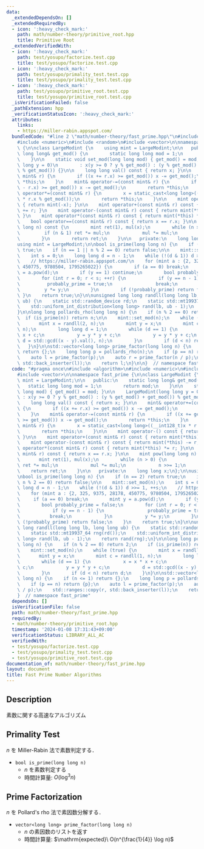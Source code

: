 ```yaml
---
data:
  _extendedDependsOn: []
  _extendedRequiredBy:
  - icon: ':heavy_check_mark:'
    path: math/number-theory/primitive_root.hpp
    title: Primitive Root
  _extendedVerifiedWith:
  - icon: ':heavy_check_mark:'
    path: test/yosupo/factorize.test.cpp
    title: test/yosupo/factorize.test.cpp
  - icon: ':heavy_check_mark:'
    path: test/yosupo/primality_test.test.cpp
    title: test/yosupo/primality_test.test.cpp
  - icon: ':heavy_check_mark:'
    path: test/yosupo/primitive_root.test.cpp
    title: test/yosupo/primitive_root.test.cpp
  _isVerificationFailed: false
  _pathExtension: hpp
  _verificationStatusIcon: ':heavy_check_mark:'
  attributes:
    links:
    - https://miller-rabin.appspot.com/
  bundledCode: "#line 2 \"math/number-theory/fast_prime.hpp\"\n#include <algorithm>\n\
    #include <numeric>\n#include <random>\n#include <vector>\n\nnamespace fast_prime\
    \ {\n\nclass LargeModint {\n    using mint = LargeModint;\n\n   public:\n    static\
    \ long long& get_mod() {\n        static long long mod = 1;\n        return mod;\n\
    \    }\n\n    static void set_mod(long long mod) { get_mod() = mod; }\n\n    LargeModint(long\
    \ long y = 0)\n        : x(y >= 0 ? y % get_mod() : (y % get_mod() + get_mod())\
    \ % get_mod()) {}\n\n    long long val() const { return x; }\n\n    mint& operator+=(const\
    \ mint& r) {\n        if ((x += r.x) >= get_mod()) x -= get_mod();\n        return\
    \ *this;\n    }\n    mint& operator-=(const mint& r) {\n        if ((x += get_mod()\
    \ - r.x) >= get_mod()) x -= get_mod();\n        return *this;\n    }\n    mint&\
    \ operator*=(const mint& r) {\n        x = static_cast<long long>((__int128_t)x\
    \ * r.x % get_mod());\n        return *this;\n    }\n\n    mint operator-() const\
    \ { return mint(-x); }\n\n    mint operator+(const mint& r) const { return mint(*this)\
    \ += r; }\n    mint operator-(const mint& r) const { return mint(*this) -= r;\
    \ }\n    mint operator*(const mint& r) const { return mint(*this) *= r; }\n\n\
    \    bool operator==(const mint& r) const { return x == r.x; }\n\n    mint pow(long\
    \ long n) const {\n        mint ret(1), mul(x);\n        while (n > 0) {\n   \
    \         if (n & 1) ret *= mul;\n            mul *= mul;\n            n >>= 1;\n\
    \        }\n        return ret;\n    }\n\n   private:\n    long long x;\n};\n\n\
    using mint = LargeModint;\n\nbool is_prime(long long n) {\n    if (n == 2) return\
    \ true;\n    if (n == 1 || n % 2 == 0) return false;\n\n    mint::set_mod(n);\n\
    \    int s = 0;\n    long long d = n - 1;\n    while (!(d & 1)) d >>= 1, ++s;\n\
    \    // https://miller-rabin.appspot.com/\n    for (mint a : {2, 325, 9375, 28178,\
    \ 450775, 9780504, 1795265022}) {\n        if (a == 0) break;\n        mint y\
    \ = a.pow(d);\n        if (y == 1) continue;\n        bool probably_prime = false;\n\
    \        for (int r = 0; r < s; ++r) {\n            if (y == n - 1) {\n      \
    \          probably_prime = true;\n                break;\n            }\n   \
    \         y *= y;\n        }\n        if (!probably_prime) return false;\n   \
    \ }\n    return true;\n}\n\nunsigned long long randll(long long lb, long long\
    \ ub) {\n    static std::random_device rd;\n    static std::mt19937_64 rng(rd());\n\
    \    std::uniform_int_distribution<long long> rand(lb, ub - 1);\n    return rand(rng);\n\
    }\n\nlong long pollards_rho(long long n) {\n    if (n % 2 == 0) return 2;\n  \
    \  if (is_prime(n)) return n;\n\n    mint::set_mod(n);\n    while (true) {\n \
    \       mint x = randll(2, n);\n        mint y = x;\n        mint c = randll(1,\
    \ n);\n        long long d = 1;\n        while (d == 1) {\n            x = x *\
    \ x + c;\n            y = y * y + c;\n            y = y * y + c;\n           \
    \ d = std::gcd((x - y).val(), n);\n        }\n        if (d < n) return d;\n \
    \   }\n}\n\nstd::vector<long long> prime_factor(long long n) {\n    if (n <= 1)\
    \ return {};\n    long long p = pollards_rho(n);\n    if (p == n) return {p};\n\
    \    auto l = prime_factor(p);\n    auto r = prime_factor(n / p);\n    std::ranges::copy(r,\
    \ std::back_inserter(l));\n    return l;\n}\n\n}  // namespace fast_prime\n"
  code: "#pragma once\n#include <algorithm>\n#include <numeric>\n#include <random>\n\
    #include <vector>\n\nnamespace fast_prime {\n\nclass LargeModint {\n    using\
    \ mint = LargeModint;\n\n   public:\n    static long long& get_mod() {\n     \
    \   static long long mod = 1;\n        return mod;\n    }\n\n    static void set_mod(long\
    \ long mod) { get_mod() = mod; }\n\n    LargeModint(long long y = 0)\n       \
    \ : x(y >= 0 ? y % get_mod() : (y % get_mod() + get_mod()) % get_mod()) {}\n\n\
    \    long long val() const { return x; }\n\n    mint& operator+=(const mint& r)\
    \ {\n        if ((x += r.x) >= get_mod()) x -= get_mod();\n        return *this;\n\
    \    }\n    mint& operator-=(const mint& r) {\n        if ((x += get_mod() - r.x)\
    \ >= get_mod()) x -= get_mod();\n        return *this;\n    }\n    mint& operator*=(const\
    \ mint& r) {\n        x = static_cast<long long>((__int128_t)x * r.x % get_mod());\n\
    \        return *this;\n    }\n\n    mint operator-() const { return mint(-x);\
    \ }\n\n    mint operator+(const mint& r) const { return mint(*this) += r; }\n\
    \    mint operator-(const mint& r) const { return mint(*this) -= r; }\n    mint\
    \ operator*(const mint& r) const { return mint(*this) *= r; }\n\n    bool operator==(const\
    \ mint& r) const { return x == r.x; }\n\n    mint pow(long long n) const {\n \
    \       mint ret(1), mul(x);\n        while (n > 0) {\n            if (n & 1)\
    \ ret *= mul;\n            mul *= mul;\n            n >>= 1;\n        }\n    \
    \    return ret;\n    }\n\n   private:\n    long long x;\n};\n\nusing mint = LargeModint;\n\
    \nbool is_prime(long long n) {\n    if (n == 2) return true;\n    if (n == 1 ||\
    \ n % 2 == 0) return false;\n\n    mint::set_mod(n);\n    int s = 0;\n    long\
    \ long d = n - 1;\n    while (!(d & 1)) d >>= 1, ++s;\n    // https://miller-rabin.appspot.com/\n\
    \    for (mint a : {2, 325, 9375, 28178, 450775, 9780504, 1795265022}) {\n   \
    \     if (a == 0) break;\n        mint y = a.pow(d);\n        if (y == 1) continue;\n\
    \        bool probably_prime = false;\n        for (int r = 0; r < s; ++r) {\n\
    \            if (y == n - 1) {\n                probably_prime = true;\n     \
    \           break;\n            }\n            y *= y;\n        }\n        if\
    \ (!probably_prime) return false;\n    }\n    return true;\n}\n\nunsigned long\
    \ long randll(long long lb, long long ub) {\n    static std::random_device rd;\n\
    \    static std::mt19937_64 rng(rd());\n    std::uniform_int_distribution<long\
    \ long> rand(lb, ub - 1);\n    return rand(rng);\n}\n\nlong long pollards_rho(long\
    \ long n) {\n    if (n % 2 == 0) return 2;\n    if (is_prime(n)) return n;\n\n\
    \    mint::set_mod(n);\n    while (true) {\n        mint x = randll(2, n);\n \
    \       mint y = x;\n        mint c = randll(1, n);\n        long long d = 1;\n\
    \        while (d == 1) {\n            x = x * x + c;\n            y = y * y +\
    \ c;\n            y = y * y + c;\n            d = std::gcd((x - y).val(), n);\n\
    \        }\n        if (d < n) return d;\n    }\n}\n\nstd::vector<long long> prime_factor(long\
    \ long n) {\n    if (n <= 1) return {};\n    long long p = pollards_rho(n);\n\
    \    if (p == n) return {p};\n    auto l = prime_factor(p);\n    auto r = prime_factor(n\
    \ / p);\n    std::ranges::copy(r, std::back_inserter(l));\n    return l;\n}\n\n\
    }  // namespace fast_prime"
  dependsOn: []
  isVerificationFile: false
  path: math/number-theory/fast_prime.hpp
  requiredBy:
  - math/number-theory/primitive_root.hpp
  timestamp: '2024-01-08 17:31:43+09:00'
  verificationStatus: LIBRARY_ALL_AC
  verifiedWith:
  - test/yosupo/factorize.test.cpp
  - test/yosupo/primality_test.test.cpp
  - test/yosupo/primitive_root.test.cpp
documentation_of: math/number-theory/fast_prime.hpp
layout: document
title: Fast Prime Number Algorithms
---
```


## Description

素数に関する高速なアルゴリズム

## Primality Test

$n$ を Miller-Rabin 法で素数判定する．

- `bool is_prime(long long n)`
    - $n$ を素数判定する
    - 時間計算量: $O(\log^3 n)$

## Prime Factorization

$n$ を Pollard's rho 法で素因数分解する．

- `vector<long long> prime_factor(long long n)`
    - $n$ の素因数のリストを返す
    - 時間計算量: $\mathrm{expected}\ O(n^{\frac{1}{4}} \log n)$